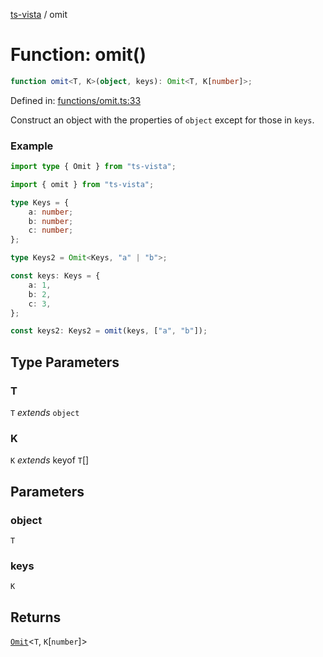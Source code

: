 [ts-vista](../README.md) / omit

# Function: omit()

```ts
function omit<T, K>(object, keys): Omit<T, K[number]>;
```

Defined in: [functions/omit.ts:33](https://github.com/alpheustangs/ts-vista/blob/eab8284f4120b255476b7a6b3bf20303d7fc4744/package/src/functions/omit.ts#L33)

Construct an object with the properties of `object`
except for those in `keys`.

### Example

```ts
import type { Omit } from "ts-vista";

import { omit } from "ts-vista";

type Keys = {
    a: number;
    b: number;
    c: number;
};

type Keys2 = Omit<Keys, "a" | "b">;

const keys: Keys = {
    a: 1,
    b: 2,
    c: 3,
};

const keys2: Keys2 = omit(keys, ["a", "b"]);
```

## Type Parameters

### T

`T` *extends* `object`

### K

`K` *extends* keyof `T`[]

## Parameters

### object

`T`

### keys

`K`

## Returns

[`Omit`](../type-aliases/Omit.md)\<`T`, `K`\[`number`\]\>
